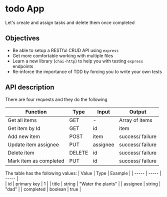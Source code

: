 # todo App

Let's create and assign tasks and delete them once completed

## Objectives

- Be able to setup a RESTful CRUD API using `express`
- Get more comfortable working with multiple files
- Learn a new library (`chai-http`) to help you with testing `express` endpoints
- Re-inforce the importance of TDD by forcing you to write your own tests

## API description
There are four requests and they do the following

| Function | Type | Input | Output | 
| ----- | ----- | ----- | ----- |
| Get all items | GET | - | Array of items |
| Get item by Id | GET | id | item |
| Add new item | POST | item | success/ failure |
| Update item assignee | PUT | assignee | success/ failure |
| Delete item | DELETE | id | success/ failure |
| Mark item as completed | PUT | id | success/ failure |

The table has the following values: 
| Value | Type | Example |
| ----- | ----- | ----- |  
| id | primary key | 1 |
| title | string | "Water the plants" |
| assignee | string | "dad" |
| completed | boolean | true |


